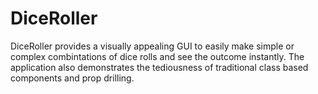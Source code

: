# DiceRoller
DiceRoller provides a visually appealing GUI to easily make simple or complex combintations of dice rolls and see the outcome instantly. The application also demonstrates the tediousness of traditional class based components and prop drilling. 
